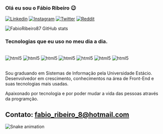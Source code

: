 ### Olá eu sou o Fábio Ribeiro 😉

[![Linkedin](https://img.shields.io/badge/LinkedIn-0077B5?style=for-the-badge&logo=linkedin&logoColor=white)](https://www.linkedin.com/in/fabio-sampaio-4b5a019b/)
[![Instagram](https://img.shields.io/badge/Instagram-E4405F?style=for-the-badge&logo=instagram&logoColor=white)](https://www.instagram.com/fabiodisampaio/)
[![Twitter](https://img.shields.io/badge/Twitter-1DA1F2?style=for-the-badge&logo=twitter&logoColor=white)](https://twitter.com/FabaumSampaio)
[![Reddit](https://img.shields.io/badge/Reddit-FF4500?style=for-the-badge&logo=reddit&logoColor=white)](https://www.reddit.com/user/fabiosampaio87)

![FabioRibeiro87 GitHub stats](https://github-readme-stats.vercel.app/api?username=FabioRibeiro87&show_icons=true&theme=radical)

### Tecnologias que eu uso no meu dia a dia.

<div style="display: inline_block"><br/>
  <img align="center" alt="html5" src="https://img.shields.io/badge/HTML5-E34F26?style=for-the-badge&logo=html5&logoColor=white" />
  <img align="center" alt="html5" src="https://img.shields.io/badge/CSS3-1572B6?style=for-the-badge&logo=css3&logoColor=white" />
  <img align="center" alt="html5" src="https://img.shields.io/badge/JavaScript-323330?style=for-the-badge&logo=javascript&logoColor=F7DF1E" />
  <img align="center" alt="html5" src="https://img.shields.io/badge/React-20232A?style=for-the-badge&logo=react&logoColor=61DAFB" />
  <img align="center" alt="html5" src="https://img.shields.io/badge/Angular-DD0031?style=for-the-badge&logo=angular&logoColor=white" />
  <img align="center" alt="html5" src="https://img.shields.io/badge/Node.js-43853D?style=for-the-badge&logo=node.js&logoColor=white" />
  <img align="center" alt="html5" src="https://img.shields.io/badge/TypeScript-007ACC?style=for-the-badge&logo=typescript&logoColor=white" />
</div><br/>

Sou graduando em Sistemas de Informação pela Universidade Estácio. Desenvolvedor em crescimento, conhecimentos na área de Front-End e suas tecnologias mais usadas.

Apaixonado por tecnologia e por poder mudar a vida das pessoas através da programção.

## Contato: fabio_ribeiro_8@hotmail.com

 ![Snake animation](https://github.com/FabioRibeiro87/rafaballerini/blob/output/github-contribution-grid-snake.svg)
